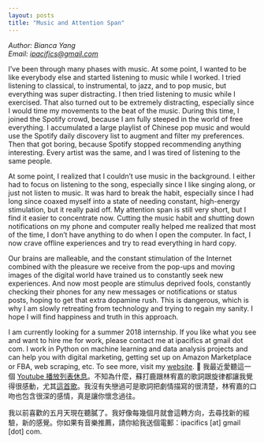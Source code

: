 ```yaml
---
layout: posts
title: "Music and Attention Span"
---
```

*Author: Bianca Yang*<br>
*Email: ipacifics@gmail.com*<br>

I’ve been through many phases with music. At some point, I wanted to be like everybody else and started listening to music while I worked. I tried listening to classical, to instrumental, to jazz, and to pop music, but everything was super distracting. I then tried listening to music while I exercised. That also turned out to be extremely distracting, especially since I would time my movements to the beat of the music. During this time, I joined the Spotify crowd, because I am fully steeped in the world of free everything. I accumulated a large playlist of Chinese pop music and would use the Spotify daily discovery list to augment and filter my preferences. Then that got boring, because Spotify stopped recommending anything interesting. Every artist was the same, and I was tired of listening to the same people.

At some point, I realized that I couldn’t use music in the background. I either had to focus on listening to the song, especially since I like singing along, or just not listen to music. It was hard to break the habit, especially since I had long since coaxed myself into a state of needing constant, high-energy stimulation, but it really paid off. My attention span is still very short, but I find it easier to concentrate now. Cutting the music habit and shutting down notifications on my phone and computer really helped me realized that most of the time, I don’t have anything to do when I open the computer. In fact, I now crave offline experiences and try to read everything in hard copy.

Our brains are malleable, and the constant stimulation of the Internet combined with the pleasure we receive from the pop-ups and moving images of the digital world have trained us to constantly seek new experiences. And now most people are stimulus deprived fools, constantly checking their phones for any new messages or notifications or status posts, hoping to get that extra dopamine rush. This is dangerous, which is why I am slowly retreating from technology and trying to regain my sanity. I hope I will find happiness and truth in this approach.

I am currently looking for a summer 2018 internship. If you like what you see and want to hire me for work, please contact me at ipacifics at gmail dot com. I work in Python on machine learning and data analysis projects and can help you with digital marketing, getting set up on Amazon Marketplace or FBA, web scraping, etc. To see more, visit my [website](http://xrdt.github.io/).

我最近愛聽這一個 [Youtube 播放列表休息](https://www.youtube.com/watch?v=ftfJRzW0MPo&list=PLaQabDXgj9kQyj47TSUDXrFfy-OegHS4r)。不知為什麼，蘇打鹿跟林宥嘉的歌詞跟旋律都讓我覺得很感動，尤其[這首歌](https://www.youtube.com/watch?v=GAHjRgUWzus)。我沒有失戀過可是歌詞把劇情描寫的很清楚，林宥嘉的口吻也包含很深的感情，真是讓你懷念過往。

我以前喜歡的五月天現在聽膩了。我好像每幾個月就會這轉方向，去尋找新的經驗，新的感覺。你如果有音樂推薦，請你給我送個電郵：ipacifics [at] gmail [dot] com.
